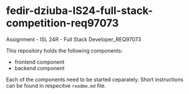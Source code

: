 # fedir-dziuba-IS24-full-stack-competition-req97073

Assignment - ISL 24R - Full Stack Developer_REQ97073

This repository holds the following components:

- frontend component
- backend component

Each of the components need to be started ceparately. Short instructions can be found in respecitve `readme.md` file.
